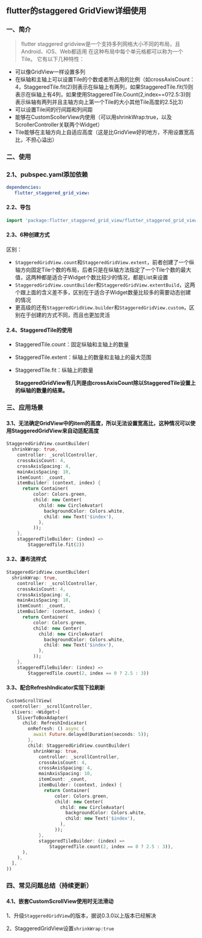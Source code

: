 ## flutter的staggered GridView详细使用

### 一、简介
> flutter staggered gridview是一个支持多列网格大小不同的布局，且Android、iOS、Web都适用
在这种布局中每个单元格都可以称为一个Tile。
它有以下几种特性：
* 可以像GridView一样设置多列
* 在纵轴和主轴上可以设置Tile的个数或者所占用的比例（如crossAxisCount：4，StaggeredTile.fit(2)则表示在纵轴上有两列，如果StaggeredTile.fit(1)则表示在纵轴上有4列，如果使用StaggeredTile.Count(2,index==0?2.5:3)则表示纵轴有两列并且主轴方向上第一个Tile的大小其他Tile高度的2.5比3）
* 可以设置Tile间的行间距和列间距
* 能够在CustomScollerView内使用（可以用shrinkWrap:true，以及ScrollerController关联两个Widget）
* Tile能够在主轴方向上自适应高度（这是比GridView好的地方，不用设置宽高比，不担心溢出）

### 二、使用
### 2.1、pubspec.yaml添加依赖
```yaml
dependencies:
   flutter_staggered_grid_view:
```

#### 2.2、导包
```dart
import 'package:flutter_staggered_grid_view/flutter_staggered_grid_view.dart’;
```

#### 2.3、6种创建方式
区别：
* `StaggeredGridView.count`和`StaggeredGridView.extent`，前者创建了一个纵轴方向固定Tile个数的布局，后者只是在纵轴方法指定了一个Tile个数的最大值，这两种都是适合子Widget个数比较少的情况，都是List<Widget>来设置
* `StaggeredGridView.countBuilder`和`StaggeredGridView.extentBuild`，这两个跟上面的含义差不多，区别在于适合子Widget数量比较多的需要动态创建的情况
* 更高级的还有`StaggeredGridView.builder`和`StaggeredGridView.custom`，区别在于创建的方式不同，而且也更加灵活
#### 2.4、StaggeredTile的使用
* StaggeredTile.count：固定纵轴和主轴上的数量
* StaggeredTile.extent：纵轴上的数量和主轴上的最大范围
* StaggeredTile.fit：纵轴上的数量

   **StaggeredGridView有几列是由crossAxisCount除以StaggeredTile设置上的纵轴的数量的结果。**

### 三、应用场景
#### 3.1、无法确定GridView中的item的高度，所以无法设置宽高比，这种情况可以使用StaggeredGridView来自动适配高度
```dart
StaggeredGridView.countBuilder(
  shrinkWrap: true,
    controller: _scrollController,
    crossAxisCount: 4,
    crossAxisSpacing: 4,
    mainAxisSpacing: 10,
    itemCount: _count,
    itemBuilder: (context, index) {
      return Container(
          color: Colors.green,
          child: new Center(
            child: new CircleAvatar(
              backgroundColor: Colors.white,
              child: new Text('$index'),
            ),
          ));
    },
    staggeredTileBuilder: (index) =>
        StaggeredTile.fit(2))
```

#### 3.2、瀑布流样式
```dart
StaggeredGridView.countBuilder(
  shrinkWrap: true,
    controller: _scrollController,
    crossAxisCount: 4,
    crossAxisSpacing: 4,
    mainAxisSpacing: 10,
    itemCount: _count,
    itemBuilder: (context, index) {
      return Container(
          color: Colors.green,
          child: new Center(
            child: new CircleAvatar(
              backgroundColor: Colors.white,
              child: new Text('$index'),
            ),
          ));
    },
    staggeredTileBuilder: (index) =>
        StaggeredTile.count(2, index == 0 ? 2.5 : 3))
```

#### 3.3、配合RefreshIndicator实现下拉刷新
```dart
CustomScrollView(
  controller: _scrollController,
  slivers: <Widget>[
    SliverToBoxAdapter(
      child: RefreshIndicator(
        onRefresh: () async {
          await Future.delayed(Duration(seconds: 5));
        },
        child: StaggeredGridView.countBuilder(
          shrinkWrap: true,
            controller: _scrollController,
            crossAxisCount: 4,
            crossAxisSpacing: 4,
            mainAxisSpacing: 10,
            itemCount: _count,
            itemBuilder: (context, index) {
              return Container(
                  color: Colors.green,
                  child: new Center(
                    child: new CircleAvatar(
                      backgroundColor: Colors.white,
                      child: new Text('$index'),
                    ),
                  ));
            },
            staggeredTileBuilder: (index) =>
                StaggeredTile.count(2, index == 0 ? 2.5 : 3)),
      ),
    ),
  ],
))
```

### 四、常见问题总结（持续更新）

#### 4.1、嵌套CustomScrollView使用时无法滑动

1、升级`StaggeredGridView`的版本，据说0.3.0以上版本已经解决

2、StaggeredGridView设置`shrinkWrap:true`